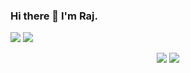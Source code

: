 

### Hi there 👋 I'm Raj. 

[<img src="https://img.shields.io/badge/kaggle-%23000000.svg?style=for-the-badge&logo=kaggle&logoColor=white%22" />](https://www.kaggle.com/)
[<img src="https://img.shields.io/badge/twitter-%231DA1F2.svg?&style=for-the-badge&logo=twitter&logoColor=white" />](https://twitter.com/)

<p align = "center">
  <img src = "https://github-readme-stats.vercel.app/api?username=raj-sornapudi&show_icons=true&theme=radical&line_height=33">
  <img src = "https://github-readme-stats.vercel.app/api/top-langs/?username=raj-sornapudi&theme=radical">
</p>



<!--
**aditya-vineeth/aditya-vineeth** is a ✨ _special_ ✨ repository because its `README.md` (this file) appears on your GitHub profile.

Here are some ideas to get you started:

- 🔭 I’m currently working on ...
- 🌱 I’m currently learning ...
- 👯 I’m looking to collaborate on ...
- 🤔 I’m looking for help with ...
- 💬 Ask me about ...
- 📫 How to reach me: ...
- 😄 Pronouns: ...
- ⚡ Fun fact: ...
-->
